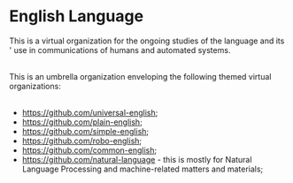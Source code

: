 # English Language
This is a virtual organization for the ongoing studies of the language and its
' use in communications of humans and automated systems.<br><br>

This is an umbrella organization enveloping the following themed virtual
organizations:<br><br>

* https://github.com/universal-english;
* https://github.com/plain-english;
* https://github.com/simple-english;
* https://github.com/robo-english;
* https://github.com/common-english;
* https://github.com/natural-language - this is mostly for Natural Language
  Processing and machine-related matters and materials;

